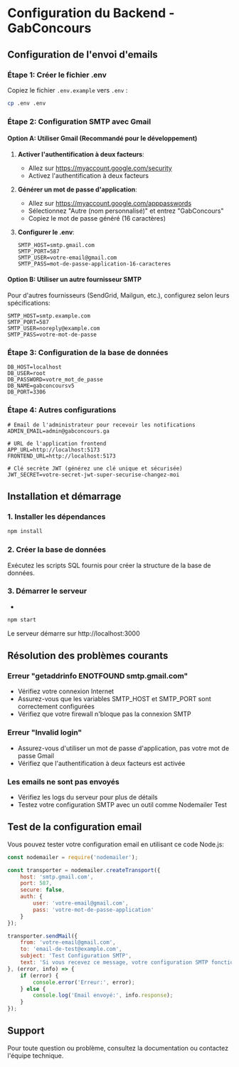 # Configuration du Backend - GabConcours

## Configuration de l'envoi d'emails

### Étape 1: Créer le fichier .env

Copiez le fichier `.env.example` vers `.env` :

```bash
cp .env .env
```

### Étape 2: Configuration SMTP avec Gmail

#### Option A: Utiliser Gmail (Recommandé pour le développement)

1. **Activer l'authentification à deux facteurs**:
   - Allez sur https://myaccount.google.com/security
   - Activez l'authentification à deux facteurs

2. **Générer un mot de passe d'application**:
   - Allez sur https://myaccount.google.com/apppasswords
   - Sélectionnez "Autre (nom personnalisé)" et entrez "GabConcours"
   - Copiez le mot de passe généré (16 caractères)

3. **Configurer le .env**:
   ```env
   SMTP_HOST=smtp.gmail.com
   SMTP_PORT=587
   SMTP_USER=votre-email@gmail.com
   SMTP_PASS=mot-de-passe-application-16-caracteres
   ```

#### Option B: Utiliser un autre fournisseur SMTP

Pour d'autres fournisseurs (SendGrid, Mailgun, etc.), configurez selon leurs spécifications:

```env
SMTP_HOST=smtp.example.com
SMTP_PORT=587
SMTP_USER=noreply@example.com
SMTP_PASS=votre-mot-de-passe
```

### Étape 3: Configuration de la base de données

```env
DB_HOST=localhost
DB_USER=root
DB_PASSWORD=votre_mot_de_passe
DB_NAME=gabconcoursv5
DB_PORT=3306
```

### Étape 4: Autres configurations

```env
# Email de l'administrateur pour recevoir les notifications
ADMIN_EMAIL=admin@gabconcours.ga

# URL de l'application frontend
APP_URL=http://localhost:5173
FRONTEND_URL=http://localhost:5173

# Clé secrète JWT (générez une clé unique et sécurisée)
JWT_SECRET=votre-secret-jwt-super-securise-changez-moi
```

## Installation et démarrage

### 1. Installer les dépendances

```bash
npm install
```

### 2. Créer la base de données

Exécutez les scripts SQL fournis pour créer la structure de la base de données.

### 3. Démarrer le serveur
-
```bash
npm start
```

Le serveur démarre sur http://localhost:3000

## Résolution des problèmes courants

### Erreur "getaddrinfo ENOTFOUND smtp.gmail.com"

- Vérifiez votre connexion Internet
- Assurez-vous que les variables SMTP_HOST et SMTP_PORT sont correctement configurées
- Vérifiez que votre firewall n'bloque pas la connexion SMTP

### Erreur "Invalid login"

- Assurez-vous d'utiliser un mot de passe d'application, pas votre mot de passe Gmail
- Vérifiez que l'authentification à deux facteurs est activée

### Les emails ne sont pas envoyés

- Vérifiez les logs du serveur pour plus de détails
- Testez votre configuration SMTP avec un outil comme Nodemailer Test

## Test de la configuration email

Vous pouvez tester votre configuration email en utilisant ce code Node.js:

```javascript
const nodemailer = require('nodemailer');

const transporter = nodemailer.createTransport({
    host: 'smtp.gmail.com',
    port: 587,
    secure: false,
    auth: {
        user: 'votre-email@gmail.com',
        pass: 'votre-mot-de-passe-application'
    }
});

transporter.sendMail({
    from: 'votre-email@gmail.com',
    to: 'email-de-test@example.com',
    subject: 'Test Configuration SMTP',
    text: 'Si vous recevez ce message, votre configuration SMTP fonctionne!'
}, (error, info) => {
    if (error) {
        console.error('Erreur:', error);
    } else {
        console.log('Email envoyé:', info.response);
    }
});
```

## Support

Pour toute question ou problème, consultez la documentation ou contactez l'équipe technique.
